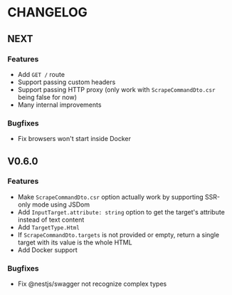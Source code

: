 # CHANGELOG

## NEXT

### Features

- Add `GET /` route
- Support passing custom headers
- Support passing HTTP proxy (only work with `ScrapeCommandDto.csr` being false for now)
- Many internal improvements

### Bugfixes

- Fix browsers won't start inside Docker

## V0.6.0

### Features

- Make `ScrapeCommandDto.csr` option actually work by supporting SSR-only mode using JSDom
- Add `InputTarget.attribute: string` option to get the target's attribute instead of text content
- Add `TargetType.Html`
- If `ScrapeCommandDto.targets` is not provided or empty, return a single target with its value is the whole HTML
- Add Docker support

### Bugfixes

- Fix @nestjs/swagger not recognize complex types
